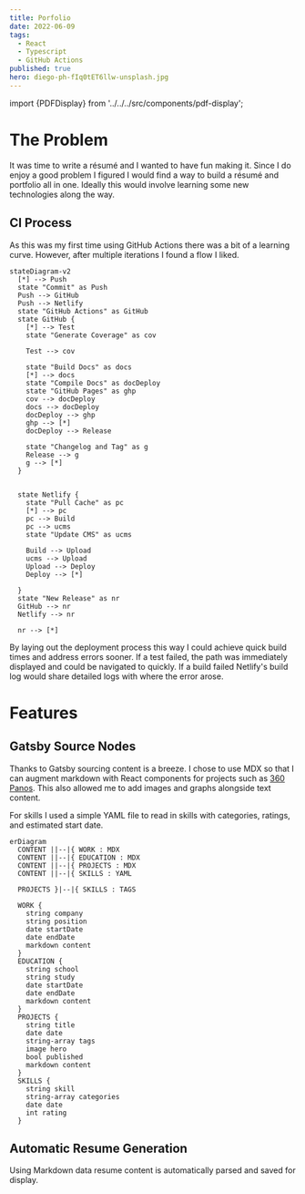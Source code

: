 ```yaml
---
title: Porfolio
date: 2022-06-09
tags:
  - React
  - Typescript
  - GitHub Actions
published: true
hero: diego-ph-fIq0tET6llw-unsplash.jpg
---
```


import {PDFDisplay} from '../../../src/components/pdf-display';

# The Problem

It was time to write a résumé and I wanted to have fun making it. Since I do enjoy a good problem I figured I would find a way to build a résumé and portfolio all in one. Ideally this would involve learning some new technologies along the way.



## CI Process

As this was my first time using GitHub Actions there was a bit of a learning curve. However, after multiple iterations I found a flow I liked.

```mermaid
stateDiagram-v2
  [*] --> Push
  state "Commit" as Push
  Push --> GitHub
  Push --> Netlify
  state "GitHub Actions" as GitHub
  state GitHub {
    [*] --> Test
    state "Generate Coverage" as cov

    Test --> cov
    
    state "Build Docs" as docs
    [*] --> docs
    state "Compile Docs" as docDeploy
    state "GitHub Pages" as ghp
    cov --> docDeploy
    docs --> docDeploy
    docDeploy --> ghp
    ghp --> [*]
    docDeploy --> Release
    
    state "Changelog and Tag" as g
    Release --> g
    g --> [*]
  }

  
  state Netlify {
    state "Pull Cache" as pc
    [*] --> pc
    pc --> Build
    pc --> ucms
    state "Update CMS" as ucms
    
    Build --> Upload
    ucms --> Upload
    Upload --> Deploy 
    Deploy --> [*]

  }
  state "New Release" as nr
  GitHub --> nr
  Netlify --> nr

  nr --> [*]

```

By laying out the deployment process this way I could achieve quick build times and address errors sooner. If a test failed, the path was immediately displayed and could be navigated to quickly. If a build failed Netlify's build log would share detailed logs with where the error arose. 




# Features


## Gatsby Source Nodes

Thanks to Gatsby sourcing content is a breeze. I chose to use MDX so that I can augment markdown with React components for projects such as [360 Panos](/projects/360-panos). This also allowed me to add images and graphs alongside text content.

For skills I used a simple YAML file to read in skills with categories, ratings, and estimated start date.


```mermaid
erDiagram
  CONTENT ||--|{ WORK : MDX
  CONTENT ||--|{ EDUCATION : MDX
  CONTENT ||--|{ PROJECTS : MDX
  CONTENT ||--|{ SKILLS : YAML

  PROJECTS }|--|{ SKILLS : TAGS

  WORK {
    string company
    string position
    date startDate
    date endDate
    markdown content
  }
  EDUCATION {
    string school
    string study
    date startDate
    date endDate
    markdown content
  }  
  PROJECTS {
    string title
    date date
    string-array tags
    image hero
    bool published
    markdown content
  }
  SKILLS {
    string skill
    string-array categories
    date date
    int rating
  }

```


## Automatic Resume Generation

Using Markdown data resume content is automatically parsed and saved for display.

<PDFDisplay />
